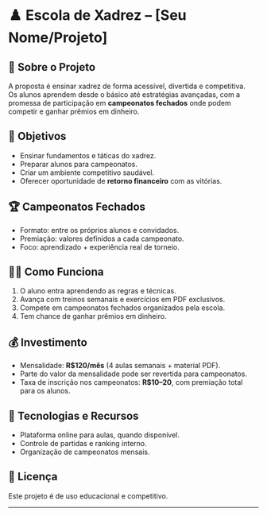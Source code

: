 # ♟️ Escola de Xadrez – [Seu Nome/Projeto]

## 📌 Sobre o Projeto
A proposta é ensinar xadrez de forma acessível, divertida e competitiva.  
Os alunos aprendem desde o básico até estratégias avançadas, com a promessa de participação em **campeonatos fechados** onde podem competir e ganhar prêmios em dinheiro.

## 🎯 Objetivos
- Ensinar fundamentos e táticas do xadrez.  
- Preparar alunos para campeonatos.  
- Criar um ambiente competitivo saudável.  
- Oferecer oportunidade de **retorno financeiro** com as vitórias.

## 🏆 Campeonatos Fechados
- Formato: entre os próprios alunos e convidados.  
- Premiação: valores definidos a cada campeonato.  
- Foco: aprendizado + experiência real de torneio.

## 👨‍🏫 Como Funciona
1. O aluno entra aprendendo as regras e técnicas.  
2. Avança com treinos semanais e exercícios em PDF exclusivos.  
3. Compete em campeonatos fechados organizados pela escola.  
4. Tem chance de ganhar prêmios em dinheiro.

## 💰 Investimento
- Mensalidade: **R$120/mês** (4 aulas semanais + material PDF).  
- Parte do valor da mensalidade pode ser revertida para campeonatos.  
- Taxa de inscrição nos campeonatos: **R$10–20**, com premiação total para os alunos.

## 🚀 Tecnologias e Recursos
- Plataforma online para aulas, quando disponível.  
- Controle de partidas e ranking interno.  
- Organização de campeonatos mensais.

## 📜 Licença
Este projeto é de uso educacional e competitivo.  

---
